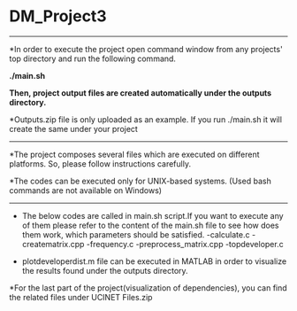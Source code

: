 # DM_Project3

---------------------------------------------------------------------------------------
*In order to execute the project open command window from any projects' top directory and
run the following command.

**./main.sh**

**Then, project output files are created automatically under the outputs directory.**

*Outputs.zip file is only uploaded as an example.
If you run ./main.sh it will create the same under your project

---------------------------------------------------------------------------------------
*The project composes several files which are executed on different platforms. 
So, please follow instructions carefully.

*The codes can be executed only for UNIX-based systems. 
(Used bash commands are not available on Windows)

---------------------------------------------------------------------------------------
* The below codes are called in main.sh script.If you want to execute any of them please refer to the content of the main.sh file to see how does them work, which parameters should be satisfied.
  -calculate.c
  -creatematrix.cpp
  -frequency.c
  -preprocess_matrix.cpp
  -topdeveloper.c

* plotdeveloperdist.m file can be executed in MATLAB in order to visualize the results
found under the outputs directory.

*For the last part of the project(visualization of dependencies), you can find the related files under UCINET Files.zip



